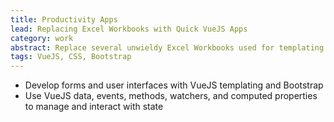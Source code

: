 ```yaml
---
title: Productivity Apps
lead: Replacing Excel Workbooks with Quick VueJS Apps
category: work
abstract: Replace several unwieldy Excel Workbooks used for templating small datasets with standalone web apps that are faster and more user-friendly for the whole team.
tags: VueJS, CSS, Bootstrap
---
```


* Develop forms and user interfaces with VueJS templating and Bootstrap
* Use VueJS data, events, methods, watchers, and computed properties to manage and interact with state
